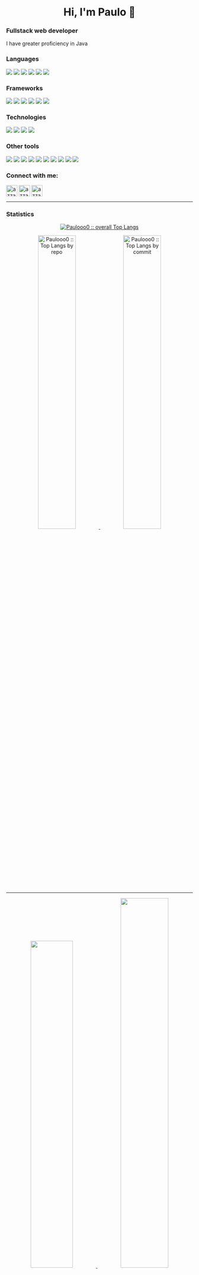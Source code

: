 

<h1 align="center">Hi, I'm Paulo 👋</h1>
<p>
  <h3>Fullstack web developer</h3>
  I have greater proficiency in Java
</p>
<!-- LANGUAGES -->
<h3> Languages </h3>
<span> 
  <img src="https://img.shields.io/badge/java-%23ED8B00.svg?style=for-the-badge&logo=openjdk&logoColor=white">
  <img src="https://img.shields.io/badge/Go-00ADD8?style=for-the-badge&logo=go&logoColor=white">
  <img src="https://img.shields.io/badge/Python-13353C?style=for-the-badge&logo=python&logoColor=white">
  <img src="https://img.shields.io/badge/JavaScript-F7DF1E?style=for-the-badge&logo=javascript&logoColor=black">
  <img src="https://img.shields.io/badge/HTML5-E34F26?style=for-the-badge&logo=html5&logoColor=white">
  <img src="https://img.shields.io/badge/CSS3-1572B6?style=for-the-badge&logo=css3&logoColor=white">
</span>
<!-- Frameworks -->
<h3 align="left">Frameworks</h3>
<span>
  <img src="https://img.shields.io/badge/spring-%236DB33F.svg?style=for-the-badge&logo=spring&logoColor=white"> 
  <img src="https://img.shields.io/badge/Hibernate-59666C?style=for-the-badge&logo=Hibernate&logoColor=white">
  <img src="https://img.shields.io/badge/FastAPI-005571?style=for-the-badge&logo=fastapi">
  <img src="https://img.shields.io/badge/node.js-6DA55F?style=for-the-badge&logo=node.js&logoColor=white">
  <img src="https://img.shields.io/badge/pandas-%23150458.svg?style=for-the-badge&logo=pandas&logoColor=white">
  <img src="https://img.shields.io/badge/TensorFlow-%23FF6F00.svg?style=for-the-badge&logo=TensorFlow&logoColor=white">
</span>
<!-- Technologies -->
<h3 align="left">Technologies</h3>
<span>
  <img src="https://img.shields.io/badge/docker-%230db7ed.svg?style=for-the-badge&logo=docker&logoColor=white">
  <img src="https://img.shields.io/badge/PostgreSQL-316192?style=for-the-badge&logo=postgresql&logoColor=white">
  <img src="https://img.shields.io/badge/MongoDB-%234ea94b.svg?style=for-the-badge&logo=mongodb&logoColor=white">
  <img src="https://img.shields.io/badge/Linux-FCC624?style=for-the-badge&logo=linux&logoColor=black">
</span>
<!-- Other tools -->
<h3 align="left">Other tools</h3>
<span>
  <img src="https://img.shields.io/badge/Git-F05032?style=for-the-badge&logo=git&logoColor=white">
  <img src="https://img.shields.io/badge/Postman-FF6C37?style=for-the-badge&logo=Postman&logoColor=white">
  <img src="https://img.shields.io/badge/-Swagger-%23Clojure?style=for-the-badge&logo=swagger&logoColor=white">
  <img src="https://img.shields.io/badge/json-5E5C5C?style=for-the-badge&logo=json&logoColor=white">
  <img src="https://img.shields.io/badge/Visual_Studio_Code-0078D4?style=for-the-badge&logo=visual%20studio%20code&logoColor=white">
  <img src="https://img.shields.io/badge/Markdown-000000?style=for-the-badge&logo=markdown&logoColor=white">
  <img src="https://img.shields.io/badge/-Stackoverflow-FE7A16?style=for-the-badge&logo=stack-overflow&logoColor=white">
  <img src="https://img.shields.io/badge/jupyter-%23FA0F00.svg?style=for-the-badge&logo=jupyter&logoColor=white">
  <img src="https://img.shields.io/badge/jQuery-0769AD?style=for-the-badge&logo=jquery&logoColor=white">
  <img src="https://img.shields.io/badge/Solidity-%23363636.svg?style=for-the-badge&logo=solidity&logoColor=white">
</span>
<!-- CONTACT -->
<h3 align="left">Connect with me:</h3>
<p align="left">
  <a href="https://www.linkedin.com/in/paulo-h-nunes-b8278121a/" target="blank"><img align="center"
    src="https://img.shields.io/badge/linkedin-%231DA1F2.svg?style=for-the-badge&logo=linkedin&logoColor=white"
    alt="azzar" height="30"/></a>
  <a href="mailto:paulohenrique.n.s00@gmail.com" target="blank"><img align="center"
    src="https://img.shields.io/badge/gmail-EA4335.svg?style=for-the-badge&logo=gmail&logoColor=white"
    alt="azzar" height="30"/></a>
  <a href="https://wa.me/+5511959928345" target="blank"><img align="center"
    src="https://img.shields.io/badge/whatsapp-4B7F1.svg?style=for-the-badge&logo=whatsapp&logoColor=white"
    alt="azzar" height="30"/></a>
  <br>
</p>
<!-- STATS -->
<hr>
<h3 align="left">Statistics</h3>
  <p align="center">
    <a href="https://github.com/Paulooo0/">
      <img src="https://github-readme-stats.vercel.app/api/top-langs/?username=Paulooo0&langs_count=6&theme=gotham&layout=compact&count_private=true&show_icons=true&include_all_commits=true"
      alt="Paulooo0 :: overall Top Langs " /></a>
  </p>
  <p align="center">
      <a href="https://github.com/Paulooo0/">
        <img width="45%" src="https://github-profile-summary-cards.vercel.app/api/cards/repos-per-language?username=Paulooo0&theme=gotham&layout=compact&count_private=true&show_icons=true&include_all_commits=true"
        alt="Paulooo0 :: Top Langs by repo" />
        <img width="45%" src="https://github-profile-summary-cards.vercel.app/api/cards/most-commit-language?username=Paulooo0&theme=gotham&layout=compact&count_private=true&show_icons=true&include_all_commits=true"
        alt="Paulooo0 :: Top Langs by commit" />
       </a>
  </p>
<hr>
  <p align="center" >
    <a href="https://github.com/Paulooo0/">
    <img width="47.5%" src="https://github-readme-stats.vercel.app/api?username=Paulooo0&show_icons=true&theme=gotham&count_private=true&include_all_commits=true" />
    <img width="50.5%" src="https://github-readme-streak-stats.herokuapp.com/?user=Paulooo0&theme=gotham&count_private=true&show_icons=true&include_all_commits=true" />
    </a>
 </p>
<br>
